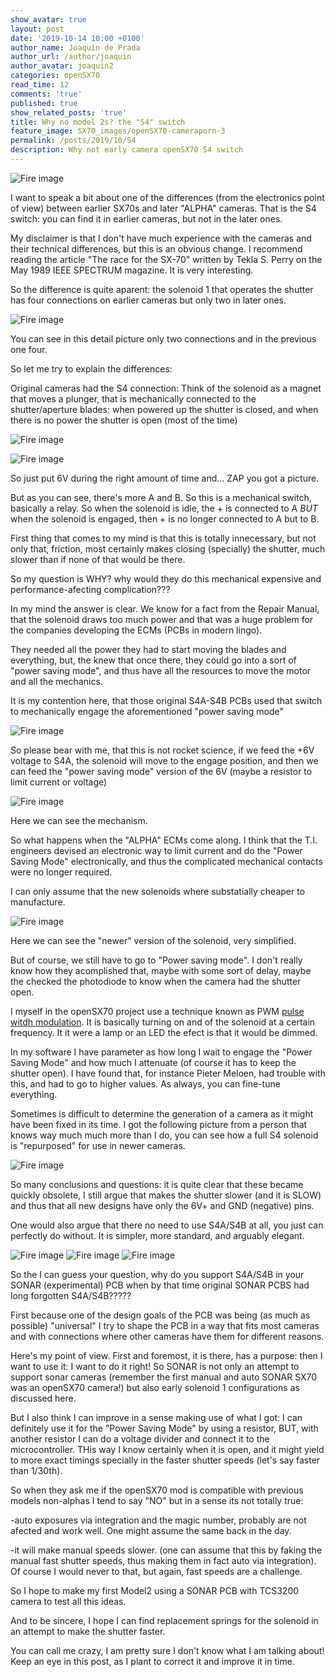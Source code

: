 ```yaml
---
show_avatar: true
layout: post
date: '2019-10-14 10:00 +0100'
author_name: Joaquín de Prada
author_url: /author/joaquin
author_avatar: joaquin2
categories: openSX70
read_time: 12
comments: 'true'
published: true
show_related_posts: 'true'
title: Why no model 2s? the "S4" switch
feature_image: SX70_images/openSX70-cameraporn-3
permalink: /posts/2019/10/S4
description: Why not early camera openSX70 S4 switch
---
```

![Fire image]({{site.url}}/{{site.baseurl}}img/2019/07/726112-M125D-alpha-model3.jpg)

I want to speak a bit about one of the differences (from the electronics point of view) between earlier SX70s and later "ALPHA" cameras. That is the S4 switch: you can find it in earlier cameras, but not in the later ones.

My disclaimer is that I don't have much experience with the cameras and their technical differences, but this is an obvious change. I recommend reading the article "The race for the SX-70" written by Tekla S. Perry on the May 1989 IEEE SPECTRUM magazine. It is very interesting.

So the difference is quite aparent: the solenoid 1 that operates the shutter has four connections on earlier cameras but only two in later ones. 

![Fire image]({{site.url}}/{{site.baseurl}}img/2019/07/726352F-257D-B-alpha_5M72088619.jpg)

You can see in this detail picture only two connections and in the previous one four.

So let me try to explain the differences:

Original cameras had the S4 connection:
Think of the solenoid as a magnet that moves a plunger, that is mechanically connected to the shutter/aperture blades: when powered up the shutter is closed, and when there is no power the shutter is open (most of the time)

![Fire image]({{site.url}}/{{site.baseurl}}img/2019/07/S4-shutter-open.jpg)


![Fire image]({{site.url}}/{{site.baseurl}}img/2019/07/S4-shutter-closed.jpg)

So just put 6V during the right amount of time and... ZAP you got a picture.

But as you can see, there's more A and B. So this is a mechanical switch, basically a relay. So when the solenoid is idle, the + is connected to A *BUT* when the solenoid is engaged, then + is no longer connected to A but to B.

First thing that comes to my mind is that this is totally innecessary, but not only that, friction, most certainly makes closing (specially) the shutter, much slower than if none of that would be there.

So my question is WHY? why would they do this mechanical expensive and performance-afecting complication???

In my mind the answer is clear. We know for a fact from the Repair Manual, that the solenoid draws too much power and that was a huge problem for the companies developing the ECMs (PCBs in modern lingo). 

They needed all the power they had to start moving the blades and everything, but, the knew that once there, they could go into a sort of "power saving mode", and thus have all the resources to move the motor and all the mechanics.

It is my contention here, that those original S4A-S4B PCBs used that switch to mechanically engage the aforementioned "power saving mode"


![Fire image]({{site.url}}/{{site.baseurl}}img/2019/07/S4-engaged.jpg)

So please bear with me, that this is not rocket science, if we feed the +6V voltage to S4A, the solenoid will move to the engage position, and then we can feed the "power saving mode" version of the 6V (maybe a resistor to limit current or voltage)

![Fire image]({{site.url}}/{{site.baseurl}}img/2019/07/S4-manual.jpg)

Here we can see the mechanism.

So what happens when the "ALPHA" ECMs come along. I think that the T.I. engineers devised an electronic way to limit current and do the "Power Saving Mode" electronically, and thus the complicated mechanical contacts were no longer required.

I can only assume that the new solenoids where substatially cheaper to manufacture.


![Fire image]({{site.url}}/{{site.baseurl}}img/2019/07/S4-alpha.jpg)

Here we can see the "newer" version of the solenoid, very simplified.

But of course, we still have to go to "Power saving mode". I don't really know how they acomplished that, maybe with some sort of delay, maybe the checked the photodiode to know when the camera had the shutter open.

I myself in the openSX70 project use a technique known as PWM [pulse witdh modulation](https://youtu.be/GQLED3gmONg). It is basically turning on and of the solenoid at a certain frequency. It it were a lamp or an LED the efect is that it would be dimmed.

In my software I have parameter as how long I wait to engage the "Power Saving Mode" and how much I attenuate (of course it has to keep the shutter open). I have found that, for instance Pieter Meloen, had trouble with this, and had to go to higher values. As always, you can fine-tune everything.

Sometimes is difficult to determine the generation of a camera as it might have been fixed in its time. I got the following picture from a person that knows way much much more than I do, you can see how a full S4 solenoid is "repurposed" for use in newer cameras.

![Fire image]({{site.url}}/{{site.baseurl}}img/2019/07/cut-solenoid.jpg)

So many conclusions and questions: it is quite clear that these became quickly obsolete, I still argue that makes the shutter slower (and it is SLOW) and thus that all new designs have only the 6V+ and GND (negative) pins.

One would also argue that there no need to use S4A/S4B at all, you just can perfectly do without. It is simpler, more standard, and arguably elegant.

![Fire image]({{site.url}}/{{site.baseurl}}img/2019/07/20190703-SONAR-TSL237T-TOP.jpg)
![Fire image]({{site.url}}/{{site.baseurl}}img/2019/07/20190703-SONAR-TSL237T-TOP-DETAIL.jpg)
![Fire image]({{site.url}}/{{site.baseurl}}img/2019/07/sonar-in-camera.jpg)

So the I can guess your question, why do you support S4A/S4B in your SONAR (experimental) PCB when by that time original SONAR PCBS had long forgotten S4A/S4B?????

First because one of the design goals of the PCB was being (as much as possible) "universal" I try to shape the PCB in a way that fits most cameras and with connections where other cameras have them for different reasons.

Here's my point of view. First and foremost, it is there, has a purpose: then I want to use it: I want to do it right! So SONAR is not only an attempt to support sonar cameras (remember the first manual and auto SONAR SX70 was an openSX70 camera!) but also early solenoid 1 configurations as discussed here.

But I also think I can improve in a sense making use of what I got: I can definitely use it for the "Power Saving Mode" by using a resistor, BUT, with another resistor I can do a voltage divider and connect it to the microcontroller. THis way I know certainly when it is open, and it might yield to more exact timings specially in the faster shutter speeds (let's say faster than 1/30th).

So when they ask me if the openSX70 mod is compatible with previous models non-alphas I tend to say "NO" but in a sense its not totally true:

-auto exposures via integration and the magic number, probably are not afected and work well. One might assume the same back in the day.

-it will make manual speeds slower. (one can assume that this by faking the manual fast shutter speeds, thus making them in fact auto via integration). Of course I would never to that, but again, fast speeds are a challenge.

So I hope to make my first Model2 using a SONAR PCB with TCS3200 camera to test all this ideas.

And to be sincere, I hope I can find replacement springs for the solenoid in an attempt to make the shutter faster.

You can call me crazy, I am pretty sure I don't know what I am talking about! Keep an eye in this post, as I plant to correct it and improve it in time.
